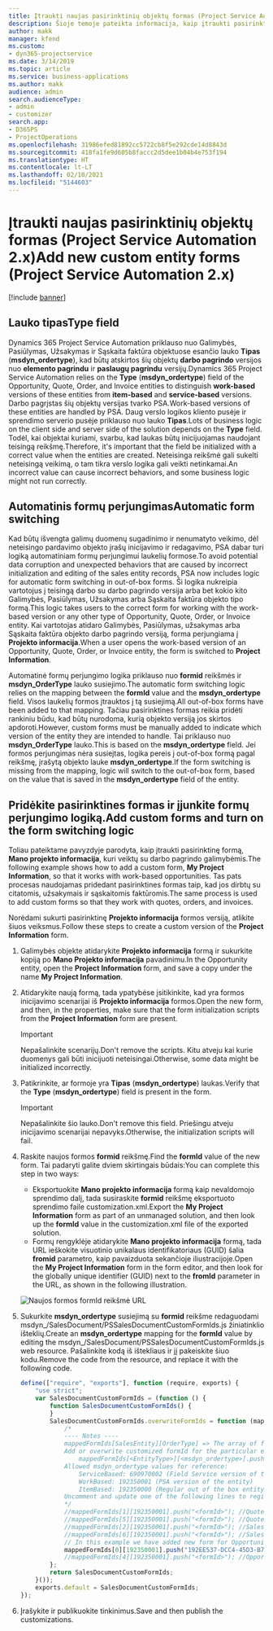 ```yaml
---
title: Įtraukti naujas pasirinktinių objektų formas (Project Service Automation 2.x)
description: Šioje temoje pateikta informacija, kaip įtraukti pasirinktinių objektų formas, skirtas galimybėms, pasiūlymams, užsakymams arba sąskaitoms faktūroms Dynamics 365 Project Service Automation 2.x.
author: makk
manager: kfend
ms.custom:
- dyn365-projectservice
ms.date: 3/14/2019
ms.topic: article
ms.service: business-applications
ms.author: makk
audience: admin
search.audienceType:
- admin
- customizer
search.app:
- D365PS
- ProjectOperations
ms.openlocfilehash: 31986efed81892cc5722cb8f5e292cde14d8843d
ms.sourcegitcommit: 418fa1fe9d605b8faccc2d5dee1b04b4e753f194
ms.translationtype: HT
ms.contentlocale: lt-LT
ms.lasthandoff: 02/10/2021
ms.locfileid: "5144603"
---
```

# <a name="add-new-custom-entity-forms-project-service-automation-2x"></a><span data-ttu-id="62c01-103">Įtraukti naujas pasirinktinių objektų formas (Project Service Automation 2.x)</span><span class="sxs-lookup"><span data-stu-id="62c01-103">Add new custom entity forms (Project Service Automation 2.x)</span></span>

[!include [banner](../../includes/psa-now-project-operations.md)]

## <a name="type-field"></a><span data-ttu-id="62c01-104">Lauko tipas</span><span class="sxs-lookup"><span data-stu-id="62c01-104">Type field</span></span> 

<span data-ttu-id="62c01-105">Dynamics 365 Project Service Automation priklauso nuo Galimybės, Pasiūlymas, Užsakymas ir Sąskaita faktūra objektuose esančio lauko **Tipas** (**msdyn\_ordertype**), kad būtų atskirtos šių objektų **darbo pagrindo** versijos nuo **elemento pagrindu** ir **paslaugų pagrindu** versijų.</span><span class="sxs-lookup"><span data-stu-id="62c01-105">Dynamics 365 Project Service Automation relies on the **Type** (**msdyn\_ordertype**) field of the Opportunity, Quote, Order, and Invoice entities to distinguish **work-based** versions of these entities from **item-based** and **service-based** versions.</span></span> <span data-ttu-id="62c01-106">Darbo pagrįstas šių objektų versijas tvarko PSA.</span><span class="sxs-lookup"><span data-stu-id="62c01-106">Work-based versions of these entities are handled by PSA.</span></span> <span data-ttu-id="62c01-107">Daug verslo logikos kliento pusėje ir sprendimo serverio pusėje priklauso nuo lauko **Tipas**.</span><span class="sxs-lookup"><span data-stu-id="62c01-107">Lots of business logic on the client side and server side of the solution depends on the **Type** field.</span></span> <span data-ttu-id="62c01-108">Todėl, kai objektai kuriami, svarbu, kad laukas būtų inicijuojamas naudojant teisingą reikšmę.</span><span class="sxs-lookup"><span data-stu-id="62c01-108">Therefore, it's important that the field be initialized with a correct value when the entities are created.</span></span> <span data-ttu-id="62c01-109">Neteisinga reikšmė gali sukelti neteisingą veikimą, o tam tikra verslo logika gali veikti netinkamai.</span><span class="sxs-lookup"><span data-stu-id="62c01-109">An incorrect value can cause incorrect behaviors, and some business logic might not run correctly.</span></span>

## <a name="automatic-form-switching"></a><span data-ttu-id="62c01-110">Automatinis formų perjungimas</span><span class="sxs-lookup"><span data-stu-id="62c01-110">Automatic form switching</span></span>

<span data-ttu-id="62c01-111">Kad būtų išvengta galimų duomenų sugadinimo ir nenumatyto veikimo, dėl neteisingo pardavimo objekto įrašų inicijavimo ir redagavimo, PSA dabar turi logiką automatiniam formų perjungimui laukelių formose.</span><span class="sxs-lookup"><span data-stu-id="62c01-111">To avoid potential data corruption and unexpected behaviors that are caused by incorrect initialization and editing of the sales entity records, PSA now includes logic for automatic form switching in out-of-box forms.</span></span> <span data-ttu-id="62c01-112">Ši logika nukreipia vartotojus į teisingą darbo su darbo pagrindo versija arba bet kokio kito Galimybės, Pasiūlymas, Užsakymas arba Sąskaita faktūra objekto tipo formą.</span><span class="sxs-lookup"><span data-stu-id="62c01-112">This logic takes users to the correct form for working with the work-based version or any other type of Opportunity, Quote, Order, or Invoice entity.</span></span> <span data-ttu-id="62c01-113">Kai vartotojas atidaro Galimybės, Pasiūlymas, užsakymas arba Sąskaita faktūra objekto darbo pagrindo versiją, forma perjungiama į **Projekto informacija**.</span><span class="sxs-lookup"><span data-stu-id="62c01-113">When a user opens the work-based version of an Opportunity, Quote, Order, or Invoice entity, the form is switched to **Project Information**.</span></span>

<span data-ttu-id="62c01-114">Automatinė formų perjungimo logika priklauso nuo **formid** reikšmės ir **msdyn\_OrderType** lauko susiejimo.</span><span class="sxs-lookup"><span data-stu-id="62c01-114">The automatic form switching logic relies on the mapping between the **formId** value and the **msdyn\_ordertype** field.</span></span> <span data-ttu-id="62c01-115">Visos laukelių formos įtrauktos į tą susiejimą.</span><span class="sxs-lookup"><span data-stu-id="62c01-115">All out-of-box forms have been added to that mapping.</span></span> <span data-ttu-id="62c01-116">Tačiau pasirinktines formas reikia pridėti rankiniu būdu, kad būtų nurodoma, kurią objekto versiją jos skirtos apdoroti.</span><span class="sxs-lookup"><span data-stu-id="62c01-116">However, custom forms must be manually added to indicate which version of the entity they are intended to handle.</span></span> <span data-ttu-id="62c01-117">Tai priklauso nuo **msdyn\_OrderType** lauko.</span><span class="sxs-lookup"><span data-stu-id="62c01-117">This is based on the **msdyn\_ordertype** field.</span></span> <span data-ttu-id="62c01-118">Jei formos perjungimas nėra susiejtas, logika pereis į out-of-box formą pagal reikšmę, įrašytą objekto lauke **msdyn\_ordertype**.</span><span class="sxs-lookup"><span data-stu-id="62c01-118">If the form switching is missing from the mapping, logic will switch to the out-of-box form, based on the value that is saved in the **msdyn\_ordertype** field of the entity.</span></span>

## <a name="add-custom-forms-and-turn-on-the-form-switching-logic"></a><span data-ttu-id="62c01-119">Pridėkite pasirinktines formas ir įjunkite formų perjungimo logiką.</span><span class="sxs-lookup"><span data-stu-id="62c01-119">Add custom forms and turn on the form switching logic</span></span>

<span data-ttu-id="62c01-120">Toliau pateiktame pavyzdyje parodyta, kaip įtraukti pasirinktinę formą, **Mano projekto informacija**, kuri veiktų su darbo pagrindo galimybėmis.</span><span class="sxs-lookup"><span data-stu-id="62c01-120">The following example shows how to add a custom form, **My Project Information**, so that it works with work-based opportunities.</span></span> <span data-ttu-id="62c01-121">Tas pats procesas naudojamas pridedant pasirinktines formas taip, kad jos dirbtų su citatomis, užsakymais ir sąskaitomis faktūromis.</span><span class="sxs-lookup"><span data-stu-id="62c01-121">The same process is used to add custom forms so that they work with quotes, orders, and invoices.</span></span>

<span data-ttu-id="62c01-122">Norėdami sukurti pasirinktinę **Projekto informacija** formos versiją, atlikite šiuos veiksmus.</span><span class="sxs-lookup"><span data-stu-id="62c01-122">Follow these steps to create a custom version of the **Project Information** form.</span></span>

1. <span data-ttu-id="62c01-123">Galimybės objekte atidarykite **Projekto informacija** formą ir sukurkite kopiją po **Mano Projekto informacija** pavadinimu.</span><span class="sxs-lookup"><span data-stu-id="62c01-123">In the Opportunity entity, open the **Project Information** form, and save a copy under the name **My Project Information**.</span></span>
2. <span data-ttu-id="62c01-124">Atidarykite naują formą, tada ypatybėse įsitikinkite, kad yra formos inicijavimo scenarijai iš **Projekto informacija** formos.</span><span class="sxs-lookup"><span data-stu-id="62c01-124">Open the new form, and then, in the properties, make sure that the form initialization scripts from the **Project Information** form are present.</span></span> 

    > [!IMPORTANT]
    > <span data-ttu-id="62c01-125">Nepašalinkite scenarijų.</span><span class="sxs-lookup"><span data-stu-id="62c01-125">Don't remove the scripts.</span></span> <span data-ttu-id="62c01-126">Kitu atveju kai kurie duomenys gali būti inicijuoti neteisingai.</span><span class="sxs-lookup"><span data-stu-id="62c01-126">Otherwise, some data might be initialized incorrectly.</span></span>

3. <span data-ttu-id="62c01-127">Patikrinkite, ar formoje yra **Tipas** (**msdyn\_ordertype**) laukas.</span><span class="sxs-lookup"><span data-stu-id="62c01-127">Verify that the **Type** (**msdyn\_ordertype**) field is present in the form.</span></span> 

    > [!IMPORTANT]
    > <span data-ttu-id="62c01-128">Nepašalinkite šio lauko.</span><span class="sxs-lookup"><span data-stu-id="62c01-128">Don't remove this field.</span></span> <span data-ttu-id="62c01-129">Priešingu atveju inicijavimo scenarijai nepavyks.</span><span class="sxs-lookup"><span data-stu-id="62c01-129">Otherwise, the initialization scripts will fail.</span></span>

4. <span data-ttu-id="62c01-130">Raskite naujos formos **formid** reikšmę.</span><span class="sxs-lookup"><span data-stu-id="62c01-130">Find the **formId** value of the new form.</span></span> <span data-ttu-id="62c01-131">Tai padaryti galite dviem skirtingais būdais:</span><span class="sxs-lookup"><span data-stu-id="62c01-131">You can complete this step in two ways:</span></span>

    - <span data-ttu-id="62c01-132">Eksportuokite **Mano projekto informacija** formą kaip nevaldomojo sprendimo dalį, tada susiraskite **formid** reikšmę eksportuoto sprendimo faile customization.xml.</span><span class="sxs-lookup"><span data-stu-id="62c01-132">Export the **My Project Information** form as part of an unmanaged solution, and then look up the **formId** value in the customization.xml file of the exported solution.</span></span>
    - <span data-ttu-id="62c01-133">Formų rengyklėje atidarykite **Mano projekto informacija** formą, tada URL ieškokite visuotinio unikalaus identifikatoriaus (GUID) šalia **fromid** parametro, kaip pavaizduota sekančioje iliustracijoje.</span><span class="sxs-lookup"><span data-stu-id="62c01-133">Open the **My Project Information** form in the form editor, and then look for the globally unique identifier (GUID) next to the **fromId** parameter in the URL, as shown in the following illustration.</span></span>

    ![Naujos formos formId reikšmė URL](media/how-to-add-custom-forms-in-v2.0.png)

5. <span data-ttu-id="62c01-135">Sukurkite **msdyn\_ordertype** susiejimą su **formid** reikšme redaguodami msdyn\_/SalesDocument/PSSalesDocumentCustomFormIds.js žiniatinklio išteklių.</span><span class="sxs-lookup"><span data-stu-id="62c01-135">Create an **msdyn\_ordertype** mapping for the **formId** value by editing the msdyn\_/SalesDocument/PSSalesDocumentCustomFormIds.js web resource.</span></span> <span data-ttu-id="62c01-136">Pašalinkite kodą iš ištekliaus ir jį pakeiskite šiuo kodu.</span><span class="sxs-lookup"><span data-stu-id="62c01-136">Remove the code from the resource, and replace it with the following code.</span></span>

    ```javascript
    define(["require", "exports"], function (require, exports) {
        "use strict";
        var SalesDocumentCustomFormIds = (function () {
            function SalesDocumentCustomFormIds() {
            }
            SalesDocumentCustomFormIds.overwriteFormIds = function (mappedFormIds) {
                /*
                ---- Notes ----
                mappedFormIds[SalesEntity][OrderType] => The array of forms IDs that support particular entity and order type
                Add or overwrite customized formId for the particular entity and order type by calling:
                    mappedFormIds[<EntityType>][<msdyn_ordertype>].push("<formId>");
                Allowed msdyn_ordertype values for reference:
                    ServiceBased: 690970002 (Field Service version of the entity)
                    WorkBased: 192350001 (PSA version of the entity)
                    ItemBased: 192350000 (Regular out of the box entity)
                Uncomment and update one of the following lines to register custom PSA form for required entity:
                */      
                //mappedFormIds[1][192350001].push("<formId>"); //Quote
                //mappedFormIds[5][192350001].push("<formId>"); //Quote Line
                //mappedFormIds[2][192350001].push("<formId>"); //Sales Order
                //mappedFormIds[6][192350001].push("<formId>"); //Sales Order Line
                // In this example we have added new form for Opportunity
                mappedFormIds[0][192350001].push("192EE537-DCC4-45D3-B7AF-EA694B9113D2"); //Opportunity
                //mappedFormIds[4][192350001].push("<formId>"); //Opportunity Line
            };
            return SalesDocumentCustomFormIds;
        }());
        exports.default = SalesDocumentCustomFormIds;
    });
    ```

6. <span data-ttu-id="62c01-137">Įrašykite ir publikuokite tinkinimus.</span><span class="sxs-lookup"><span data-stu-id="62c01-137">Save and then publish the customizations.</span></span>
